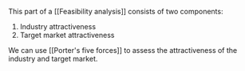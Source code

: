 This part of a [[Feasibility analysis]] consists of two components:
1. Industry attractiveness
2. Target market attractiveness

We can use [[Porter's five forces]] to assess the attractiveness of the industry and target market.